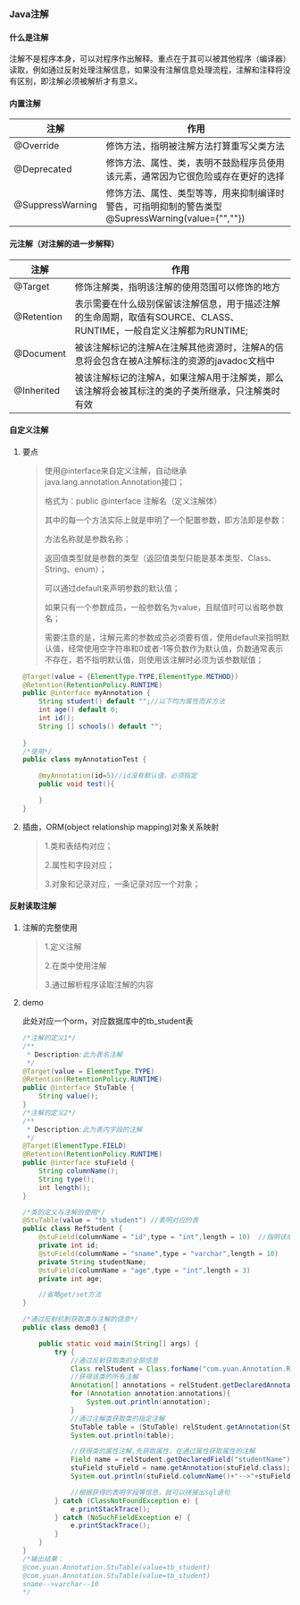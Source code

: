 ### Java注解

#### 什么是注解

注解不是程序本身，可以对程序作出解释。重点在于其可以被其他程序（编译器）读取，例如通过反射处理注解信息，如果没有注解信息处理流程，注解和注释将没有区别，即注解必须被解析才有意义。

#### 内置注解

| 注解             | 作用                                                         |
| ---------------- | ------------------------------------------------------------ |
| @Override        | 修饰方法，指明被注解方法打算重写父类方法                     |
| @Deprecated      | 修饰方法、属性、类，表明不鼓励程序员使用该元素，通常因为它很危险或存在更好的选择 |
| @SuppressWarning | 修饰方法、属性、类型等等，用来抑制编译时警告，可指明抑制的警告类型@SupressWarning(value={"",""}) |

#### 元注解（对注解的进一步解释）

| 注解       | 作用                                                         |
| ---------- | ------------------------------------------------------------ |
| @Target    | 修饰注解类，指明该注解的使用范围可以修饰的地方               |
| @Retention | 表示需要在什么级别保留该注解信息，用于描述注解的生命周期，取值有SOURCE、CLASS、RUNTIME，一般自定义注解都为RUNTIME; |
| @Document  | 被该注解标记的注解A在注解其他资源时，注解A的信息将会包含在被A注解标注的资源的javadoc文档中 |
| @Inherited | 被该注解标记的注解A，如果注解A用于注解类，那么该注解将会被其标注的类的子类所继承，只注解类时有效 |



#### 自定义注解

1. 要点

   > 使用@interface来自定义注解，自动继承java.lang.annotation.Annotation接口；
   >
   > 格式为：public @interface 注解名（定义注解体）
   >
   > 其中的每一个方法实际上就是申明了一个配置参数，即方法即是参数：
   >
   > 方法名称就是参数名称；
   >
   > 返回值类型就是参数的类型（返回值类型只能是基本类型、Class、String、enum）；
   >
   > 可以通过default来声明参数的默认值；
   >
   > 如果只有一个参数成员，一般参数名为value，且赋值时可以省略参数名；
   >
   > 需要注意的是，注解元素的参数成员必须要有值，使用default来指明默认值，经常使用空字符串和0或者-1等负数作为默认值，负数通常表示不存在，若不指明默认值，则使用该注解时必须为该参数赋值；

   ```java
   @Target(value = {ElementType.TYPE,ElementType.METHOD})
   @Retention(RetentionPolicy.RUNTIME)
   public @interface myAnnotation {
       String student() default "";//以下均为属性而非方法
       int age() default 0;
       int id();
       String [] schools() default "";
       
   }
   /*使用*/
   public class myAnnotationTest {
   
       @myAnnotation(id=5)//id没有默认值，必须指定
       public void test(){
   
       }
   }
   ```

   

2. 插曲，ORM(object relationship mapping)对象关系映射

   > 1.类和表结构对应；
   >
   > 2.属性和字段对应；
   >
   > 3.对象和记录对应，一条记录对应一个对象；

#### 反射读取注解

1. 注解的完整使用

   > 1.定义注解
   >
   > 2.在类中使用注解
   >
   > 3.通过解析程序读取注解的内容

2. demo

   此处对应一个orm，对应数据库中的tb_student表

   ```java
   /*注解的定义1*/
   /**
    * Description:此为表名注解
    */
   @Target(value = ElementType.TYPE)
   @Retention(RetentionPolicy.RUNTIME)
   public @interface StuTable {
       String value();
   }
   /*注解的定义2*/
   /**
    * Description:此为表内字段的注解
    */
   @Target(ElementType.FIELD)
   @Retention(RetentionPolicy.RUNTIME)
   public @interface stuField {
       String columnName();
       String type();
       int length();
   }
   ```

   ```java
   /*类的定义与注解的使用*/
   @StuTable(value = "tb_student") //表明对应的表
   public class RefStudent {
       @stuField(columnName = "id",type = "int",length = 10)  //指明该成员变量对应的字段
       private int id;
       @stuField(columnName = "sname",type = "varchar",length = 10)
       private String studentName;
       @stuField(columnName = "age",type = "int",length = 3)
       private int age;
   
       //省略get/set方法
   }
   ```

   ```java
   /*通过反射机制获取类与注解的信息*/
   public class demo03 {
   
       public static void main(String[] args) {
           try {
               //通过反射获取类的全部信息
               Class relStudent = Class.forName("com.yuan.Annotation.RefStudent");
               //获得该类的所有注解
               Annotation[] annotations = relStudent.getDeclaredAnnotations();
               for (Annotation annotation:annotations){
                   System.out.println(annotation);
               }
               //通过注解类获取类的指定注解
               StuTable table = (StuTable) relStudent.getAnnotation(StuTable.class);
               System.out.println(table);
   
               //获得类的属性注解,先获取属性，在通过属性获取属性的注解
               Field name = relStudent.getDeclaredField("studentName");
               stuField stuField = name.getAnnotation(stuField.class);
               System.out.println(stuField.columnName()+"-->"+stuField.type()+"--"+stuField.length());
   
               //根据获得的表明字段等信息，就可以拼接出sql语句
           } catch (ClassNotFoundException e) {
               e.printStackTrace();
           } catch (NoSuchFieldException e) {
               e.printStackTrace();
           }
       }
   }
   /*输出结果：
   @com.yuan.Annotation.StuTable(value=tb_student)
   @com.yuan.Annotation.StuTable(value=tb_student)
   sname-->varchar--10
   */
   ```

   